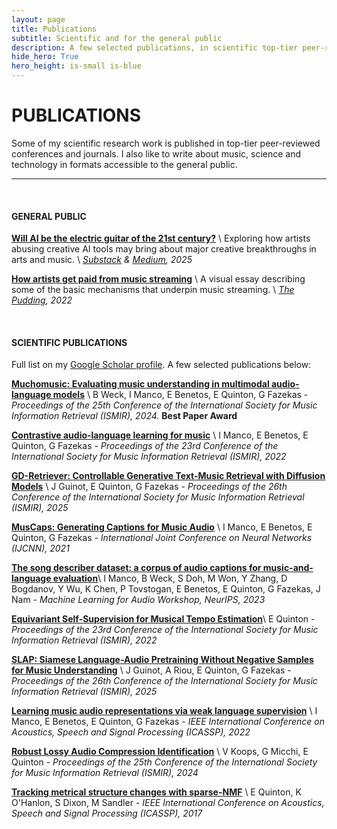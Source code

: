 ```yaml
---
layout: page
title: Publications
subtitle: Scientific and for the general public
description: A few selected publications, in scientific top-tier peer-reviewed venues and for the general public
hide_hero: True
hero_height: is-small is-blue
---
```


# PUBLICATIONS

Some of my scientific research work is published in top-tier peer-reviewed conferences and journals. 
I also like to write about music, science and technology in formats accessible to the general public. 

----

<br>

#### GENERAL PUBLIC

[**Will AI be the electric guitar of the 21st century?**](https://elioquinton.substack.com/p/will-ai-be-the-electric-guitar-of) \\
Exploring how artists abusing creative AI tools may bring about major creative breakthroughs in arts and music. \\
_[Substack](https://elioquinton.substack.com/) & [Medium](https://medium.com/@elioquinton/will-ai-be-the-electric-guitar-of-the-21st-century-ac80ccab3b53), 2025_

[**How artists get paid from music streaming**](https://pudding.cool/2022/06/streaming/) \\
A visual essay describing some of the basic mechanisms that underpin music streaming. \\
_[The Pudding](https://pudding.cool/), 2022_

<br>

#### SCIENTIFIC PUBLICATIONS

Full list on my [Google Scholar profile](https://scholar.google.com/citations?user=IaciybgAAAAJ).
A few selected publications below: 


[**Muchomusic: Evaluating music understanding in multimodal audio-language models**](https://arxiv.org/abs/2408.01337) \\
B Weck, I Manco, E Benetos, E Quinton, G Fazekas -
_Proceedings of the 25th Conference of the International Society for Music Information Retrieval (ISMIR), 2024._  **Best Paper Award**

[**Contrastive audio-language learning for music**](https://arxiv.org/abs/2208.12208) \\
I Manco, E Benetos, E Quinton, G Fazekas -
_Proceedings of the 23rd Conference of the International Society for Music Information Retrieval (ISMIR), 2022_ 

[**GD-Retriever: Controllable Generative Text-Music Retrieval with Diffusion Models**](https://www.arxiv.org/abs/2506.17886) \\
J Guinot, E Quinton, G Fazekas -
_Proceedings of the 26th Conference of the International Society for Music Information Retrieval (ISMIR), 2025_ 

[**MusCaps: Generating Captions for Music Audio**](https://arxiv.org/abs/2104.11984) \\
I Manco, E Benetos, E Quinton, G Fazekas - 
_International Joint Conference on Neural Networks (IJCNN), 2021_ 

[**The song describer dataset: a corpus of audio captions for music-and-language evaluation**](https://arxiv.org/abs/2311.10057)\\
I Manco, B Weck, S Doh, M Won, Y Zhang, D Bogdanov, Y Wu, K Chen, P Tovstogan, E Benetos, E Quinton, G Fazekas, J Nam - 
_Machine Learning for Audio Workshop, NeurIPS, 2023_ 

[**Equivariant Self-Supervision for Musical Tempo Estimation**](https://arxiv.org/abs/2209.01478)\\
E Quinton - 
_Proceedings of the 23rd Conference of the International Society for Music Information Retrieval (ISMIR), 2022_ 

[**SLAP: Siamese Language-Audio Pretraining Without Negative Samples for Music Understanding**](https://arxiv.org/abs/2506.17815) \\
J Guinot, A Riou, E Quinton, G Fazekas -
_Proceedings of the 26th Conference of the International Society for Music Information Retrieval (ISMIR), 2025_ 

[**Learning music audio representations via weak language supervision**](https://arxiv.org/abs/2112.04214) \\
I Manco, E Benetos, E Quinton, G Fazekas -
_IEEE International Conference on Acoustics, Speech and Signal Processing (ICASSP), 2022_ 

[**Robust Lossy Audio Compression Identification**](https://arxiv.org/abs/2407.21545) \\
V Koops, G Micchi, E Quinton -
_Proceedings of the 25th Conference of the International Society for Music Information Retrieval (ISMIR), 2024_ 

[**Tracking metrical structure changes with sparse-NMF**](https://qmro.qmul.ac.uk/xmlui/bitstream/handle/123456789/19780/O%27Hanlon%20TRACKING%20METRICAL%20STRUCTURE%202017%20Accepted.pdf?sequence=1) \\
E Quinton, K O'Hanlon, S Dixon, M Sandler -
_IEEE International Conference on Acoustics, Speech and Signal Processing (ICASSP), 2017_ 

